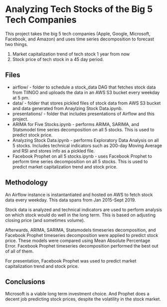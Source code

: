# Analyzing Tech Stocks of the Big 5 Tech Companies

This project takes the big 5 tech companies (Apple, Google, Microsoft, Facebook, and Amazon) and uses time series decomposition to forecast two things.

1. Market capitalization trend of tech stock 1 year from now
2. Stock price of tech stock in a 45 day period. 

## Files

* airflow/ - folder to schedule a stock_data DAG that fetches stock data from TIINGO and uploads the data in an AWS S3 bucket every weekday at 5 pm. 
* data/ - folder that stores pickled files of stock data from AWS S3 bucket and data generated from Anaylzing Stock Data.ipynb.
* presentations/ - folder that includes presentations of Airflow and this project.
* ARIMA for Five Stocks.ipynb - performs ARIMA, SARIMA, and Statsmodel time series decomposition on all 5 stocks. This is used to predict stock price.  
* Analyzing Stock Data.ipynb - performs Exploratory Data Analysis on all 5 stocks. Includes technical indicators such as 200-day Moving Average and RSI and stores info as a pickled file. 
* Facebook Prophet on all 5 stocks.ipynb - uses Facebook Prophet to perform time series decomposition on all 5 stocks. This is used to predict market capitalization trend and stock price. 

## Methodology

An Airflow instance is instantantiated and hosted on AWS to fetch stock data every weekday. This data spans from Jan 2015-Sept 2019. 

Stock data is analyzed and technical indicators are used to perform analysis on which stock would do well in the long term. This is based on adjusting closing price (and sometimes volume). 

Afterwards, ARIMA, SARIMA, Statsmodels timeseries decomposition, and Facebook Prophet timeseries decomposition were applied to predict stock price. These models were compared using Mean Absolute Percentage Error. Facebook Prophet timeseries decomposition performed the best out of all of them. 

For presentation, Facebook Prophet was used to predict market capitalization trend and stock price. 

## Conclusions

Microsoft is a viable long term investment choice. And Prophet does a decent job predicting stock prices, despite the volatility in the stock market. 

